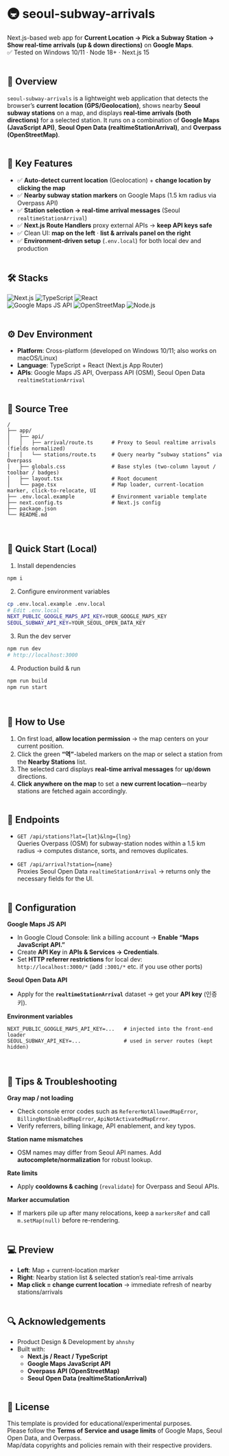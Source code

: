 # 🚇 seoul-subway-arrivals
Next.js-based web app for **Current Location → Pick a Subway Station → Show real-time arrivals (up & down directions)** on **Google Maps**.<br/>
✅ Tested on Windows 10/11 · Node 18+ · Next.js 15<br/><br/>

## 📖 Overview
`seoul-subway-arrivals` is a lightweight web application that detects the browser’s **current location (GPS/Geolocation)**, shows nearby **Seoul subway stations** on a map, and displays **real-time arrivals (both directions)** for a selected station. It runs on a combination of **Google Maps (JavaScript API)**, **Seoul Open Data (realtimeStationArrival)**, and **Overpass (OpenStreetMap)**.<br/><br/>

## 🔑 Key Features
- ✅ **Auto-detect current location** (Geolocation) + **change location by clicking the map**
- ✅ **Nearby subway station markers** on Google Maps (1.5 km radius via Overpass API)
- ✅ **Station selection → real-time arrival messages** (Seoul `realtimeStationArrival`)
- ✅ **Next.js Route Handlers** proxy external APIs → **keep API keys safe**
- ✅ Clean UI: **map on the left** · **list & arrivals panel on the right**
- ✅ **Environment-driven setup** (`.env.local`) for both local dev and production<br/><br/>

## 🛠️ Stacks
![Next.js](https://img.shields.io/badge/Next.js-15-black?logo=next.js) ![TypeScript](https://img.shields.io/badge/TypeScript-5.x-3178C6?logo=typescript&logoColor=white) ![React](https://img.shields.io/badge/React-18-61DAFB?logo=react&logoColor=black)  
![Google Maps JS API](https://img.shields.io/badge/Google%20Maps-JS%20API-4285F4?logo=googlemaps&logoColor=white) ![OpenStreetMap](https://img.shields.io/badge/OpenStreetMap-Overpass-7EBC6F?logo=openstreetmap&logoColor=white) ![Node.js](https://img.shields.io/badge/Node-18%2B-339933?logo=node.js&logoColor=white)<br/><br/>

## ⚙️ Dev Environment
- **Platform**: Cross-platform (developed on Windows 10/11; also works on macOS/Linux)
- **Language**: TypeScript + React (Next.js App Router)
- **APIs**: Google Maps JS API, Overpass API (OSM), Seoul Open Data `realtimeStationArrival`<br/><br/>

## 📁 Source Tree
```
/
├── app/
│   ├── api/
│   │   ├── arrival/route.ts      # Proxy to Seoul realtime arrivals (fields normalized)
│   │   └── stations/route.ts     # Query nearby “subway stations” via Overpass
│   ├── globals.css               # Base styles (two-column layout / toolbar / badges)
│   ├── layout.tsx                # Root document
│   └── page.tsx                  # Map loader, current-location marker, click-to-relocate, UI
├── .env.local.example            # Environment variable template
├── next.config.ts                # Next.js config
├── package.json
└── README.md
```
<br/>

## 🧪 Quick Start (Local)
1) Install dependencies
```bash
npm i
```

2) Configure environment variables
```bash
cp .env.local.example .env.local
# Edit .env.local
NEXT_PUBLIC_GOOGLE_MAPS_API_KEY=YOUR_GOOGLE_MAPS_KEY
SEOUL_SUBWAY_API_KEY=YOUR_SEOUL_OPEN_DATA_KEY
```

3) Run the dev server
```bash
npm run dev
# http://localhost:3000
```

4) Production build & run
```bash
npm run build
npm run start
```
<br/>

## 🚀 How to Use
1. On first load, **allow location permission** → the map centers on your current position.  
2. Click the green **“역”**-labeled markers on the map or select a station from the **Nearby Stations** list.  
3. The selected card displays **real-time arrival messages** for **up**/**down** directions.  
4. **Click anywhere on the map** to set a **new current location**—nearby stations are fetched again accordingly.<br/><br/>

## 🔌 Endpoints
- `GET /api/stations?lat={lat}&lng={lng}`  
  Queries Overpass (OSM) for subway-station nodes within a 1.5 km radius → computes distance, sorts, and removes duplicates.

- `GET /api/arrival?station={name}`  
  Proxies Seoul Open Data `realtimeStationArrival` → returns only the necessary fields for the UI.<br/><br/>

## 🔧 Configuration
**Google Maps JS API**
- In Google Cloud Console: link a billing account → **Enable “Maps JavaScript API.”**
- Create **API Key** in **APIs & Services → Credentials**.
- Set **HTTP referrer restrictions** for local dev:  
  `http://localhost:3000/*` (add `:3001/*` etc. if you use other ports)

**Seoul Open Data API**
- Apply for the **`realtimeStationArrival`** dataset → get your **API key** (인증키).

**Environment variables**
```env
NEXT_PUBLIC_GOOGLE_MAPS_API_KEY=...   # injected into the front-end loader
SEOUL_SUBWAY_API_KEY=...              # used in server routes (kept hidden)
```
<br/>

## 🧭 Tips & Troubleshooting
**Gray map / not loading**
- Check console error codes such as `RefererNotAllowedMapError`, `BillingNotEnabledMapError`, `ApiNotActivatedMapError`.
- Verify referrers, billing linkage, API enablement, and key typos.

**Station name mismatches**
- OSM names may differ from Seoul API names. Add **autocomplete/normalization** for robust lookup.

**Rate limits**
- Apply **cooldowns & caching** (`revalidate`) for Overpass and Seoul APIs.

**Marker accumulation**
- If markers pile up after many relocations, keep a `markersRef` and call `m.setMap(null)` before re-rendering.<br/><br/>

## 💻 Preview
- **Left**: Map + current-location marker  
- **Right**: Nearby station list & selected station’s real-time arrivals  
- **Map click = change current location** → immediate refresh of nearby stations/arrivals<br/><br/>

## 🔍 Acknowledgements
- Product Design & Development by `ahnshy`  
- Built with:
  - **Next.js / React / TypeScript**
  - **Google Maps JavaScript API**
  - **Overpass API (OpenStreetMap)**
  - **Seoul Open Data (realtimeStationArrival)**<br/><br/>

## 📝 License
This template is provided for educational/experimental purposes.  
Please follow the **Terms of Service and usage limits** of Google Maps, Seoul Open Data, and Overpass.  
Map/data copyrights and policies remain with their respective providers.
